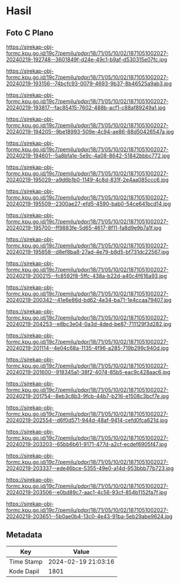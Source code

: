 # Hasil

## Foto C Plano

https://sirekap-obj-formc.kpu.go.id/19c7/pemilu/pdpr/18/71/05/10/02/1871051002027-20240219-192748--3601849f-d24e-49c1-b9af-d530315e07fc.jpg

https://sirekap-obj-formc.kpu.go.id/19c7/pemilu/pdpr/18/71/05/10/02/1871051002027-20240219-193156--74bcfc93-0079-4693-9b37-8b46525a9ab3.jpg

https://sirekap-obj-formc.kpu.go.id/19c7/pemilu/pdpr/18/71/05/10/02/1871051002027-20240219-193817--fac85415-7602-488b-acf1-c88af89249a1.jpg

https://sirekap-obj-formc.kpu.go.id/19c7/pemilu/pdpr/18/71/05/10/02/1871051002027-20240219-194205--9be18993-509e-4c94-ae86-88d50426547a.jpg

https://sirekap-obj-formc.kpu.go.id/19c7/pemilu/pdpr/18/71/05/10/02/1871051002027-20240219-194601--5a8bfa1e-5e9c-4a08-8642-51842bbbc772.jpg

https://sirekap-obj-formc.kpu.go.id/19c7/pemilu/pdpr/18/71/05/10/02/1871051002027-20240219-195029--a9d6b1b0-1149-4c8d-831f-2e4aa085ccc6.jpg

https://sirekap-obj-formc.kpu.go.id/19c7/pemilu/pdpr/18/71/05/10/02/1871051002027-20240219-195509--2300ae27-efd5-4590-bab0-54ce641bcd14.jpg

https://sirekap-obj-formc.kpu.go.id/19c7/pemilu/pdpr/18/71/05/10/02/1871051002027-20240219-195700--ff9883fe-5d65-4617-8f11-fa8d9e9b7a1f.jpg

https://sirekap-obj-formc.kpu.go.id/19c7/pemilu/pdpr/18/71/05/10/02/1871051002027-20240219-195858--d8ef8ba8-27ad-4e79-b8d5-bf731dc22567.jpg

https://sirekap-obj-formc.kpu.go.id/19c7/pemilu/pdpr/18/71/05/10/02/1871051002027-20240219-200215--fc8592f8-5ffc-438a-b22d-a40c4f616a93.jpg

https://sirekap-obj-formc.kpu.go.id/19c7/pemilu/pdpr/18/71/05/10/02/1871051002027-20240219-200342--41e6e86d-bd62-4e34-ba71-1e4ccaa79407.jpg

https://sirekap-obj-formc.kpu.go.id/19c7/pemilu/pdpr/18/71/05/10/02/1871051002027-20240219-204253--e8bc3e04-0a3d-4ded-be87-711129f3d282.jpg

https://sirekap-obj-formc.kpu.go.id/19c7/pemilu/pdpr/18/71/05/10/02/1871051002027-20240219-201114--4e04c68a-1135-4f96-a285-719b299c940d.jpg

https://sirekap-obj-formc.kpu.go.id/19c7/pemilu/pdpr/18/71/05/10/02/1871051002027-20240219-201600--918345a1-38f2-4074-85b5-eac9c428aac6.jpg

https://sirekap-obj-formc.kpu.go.id/19c7/pemilu/pdpr/18/71/05/10/02/1871051002027-20240219-201754--8eb3c8b3-9fcb-44b7-b216-e1508c3bcf7e.jpg

https://sirekap-obj-formc.kpu.go.id/19c7/pemilu/pdpr/18/71/05/10/02/1871051002027-20240219-202554--d6f0d571-944d-48af-9414-cefd0fca621d.jpg

https://sirekap-obj-formc.kpu.go.id/19c7/pemilu/pdpr/18/71/05/10/02/1871051002027-20240219-203203--65bb6b61-9171-477d-a2cf-ecdef6905f47.jpg

https://sirekap-obj-formc.kpu.go.id/19c7/pemilu/pdpr/18/71/05/10/02/1871051002027-20240219-203337--ede46bce-5355-49e0-a14d-953bbb77b723.jpg

https://sirekap-obj-formc.kpu.go.id/19c7/pemilu/pdpr/18/71/05/10/02/1871051002027-20240219-203506--e0bd89c7-aac1-4c56-93cf-854b1152fa7f.jpg

https://sirekap-obj-formc.kpu.go.id/19c7/pemilu/pdpr/18/71/05/10/02/1871051002027-20240219-203651--5b0ae0b4-13c0-4e43-91ba-5eb29abe9624.jpg


## Metadata

| Key        | Value               |
| ---------- | ------------------- |
| Time Stamp | 2024-02-19 21:03:16 |
| Kode Dapil | 1801                |




